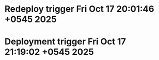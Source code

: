 # Redeploy trigger Fri Oct 17 20:01:46 +0545 2025
# Deployment trigger Fri Oct 17 21:19:02 +0545 2025
